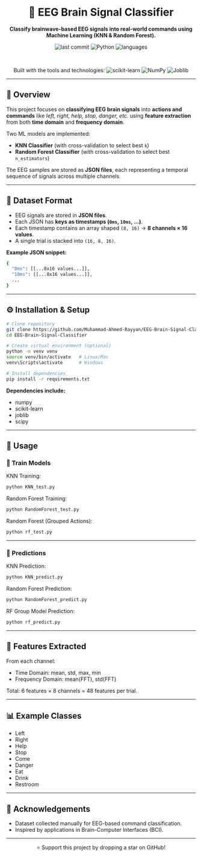 <div align="center">
  
# 🧠 EEG Brain Signal Classifier

**Classify brainwave-based EEG signals into real-world commands using Machine Learning (KNN & Random Forest).**

![last commit](https://img.shields.io/github/last-commit/Muhammad-Ahmed-Rayyan/EEG-Brain-Signal-Classifier)
![Python](https://img.shields.io/badge/Python-3776AB?logo=python&logoColor=white)
![languages](https://img.shields.io/github/languages/count/Muhammad-Ahmed-Rayyan/EEG-Brain-Signal-Classifier)

<br>

Built with the tools and technologies: 
![scikit-learn](https://img.shields.io/badge/scikit--learn-F7931E?logo=scikit-learn&logoColor=white)
![NumPy](https://img.shields.io/badge/NumPy-013243?logo=numpy&logoColor=white)
![Joblib](https://img.shields.io/badge/Joblib-2E86C1?logo=python&logoColor=white)

</div>

---

## 📖 Overview

This project focuses on **classifying EEG brain signals** into **actions and commands** like *left, right, help, stop, danger, etc.* using **feature extraction** from both **time domain** and **frequency domain**.

Two ML models are implemented:

- **KNN Classifier** (with cross-validation to select best `k`)
- **Random Forest Classifier** (with cross-validation to select best `n_estimators`)

The EEG samples are stored as **JSON files**, each representing a temporal sequence of signals across multiple channels.

---


## 🧾 Dataset Format

- EEG signals are stored in **JSON files**.
- Each JSON has **keys as timestamps (`0ms`, `10ms`, ...)**.
- Each timestamp contains an array shaped `(8, 16)` → **8 channels × 16 values**.
- A single trial is stacked into `(16, 8, 16)`.

**Example JSON snippet:**
```bash
{
  "0ms": [[...8x16 values...]],
  "10ms": [[...8x16 values...]],
  ...
}
```

---

## ⚙️ Installation & Setup

```bash
# Clone repository
git clone https://github.com/Muhammad-Ahmed-Rayyan/EEG-Brain-Signal-Classifier.git
cd EEG-Brain-Signal-Classifier

# Create virtual environment (optional)
python -m venv venv
source venv/bin/activate   # Linux/Mac
venv\Scripts\activate      # Windows

# Install dependencies
pip install -r requirements.txt
```
**Dependencies include:**
- numpy
- scikit-learn
- joblib
- scipy

---

## 🚀 Usage

### 🔹 Train Models

KNN Training:
```bash
python KNN_test.py
```

Random Forest Training:
```bash
python RandomForest_test.py
```

Random Forest (Grouped Actions):
```bash
python rf_test.py
```

---

### 🔹 Predictions

KNN Prediction:
```bash
python KNN_predict.py
```

Random Forest Prediction:
```bash
python RandomForest_predict.py
```

RF Group Model Prediction:
```bash
python rf_predict.py
```

---

## 🧪 Features Extracted

From each channel:

- Time Domain: mean, std, max, min
- Frequency Domain: mean(FFT), std(FFT)

Total: 6 features × 8 channels = 48 features per trial.

---

## 📊 Example Classes

- Left
- Right
- Help
- Stop
- Come
- Danger
- Eat
- Drink
- Restroom

---

## 📜 Acknowledgements

- Dataset collected manually for EEG-based command classification.
- Inspired by applications in Brain-Computer Interfaces (BCI).

---

<div align="center">

⭐ Support this project by dropping a star on GitHub!

</div>
